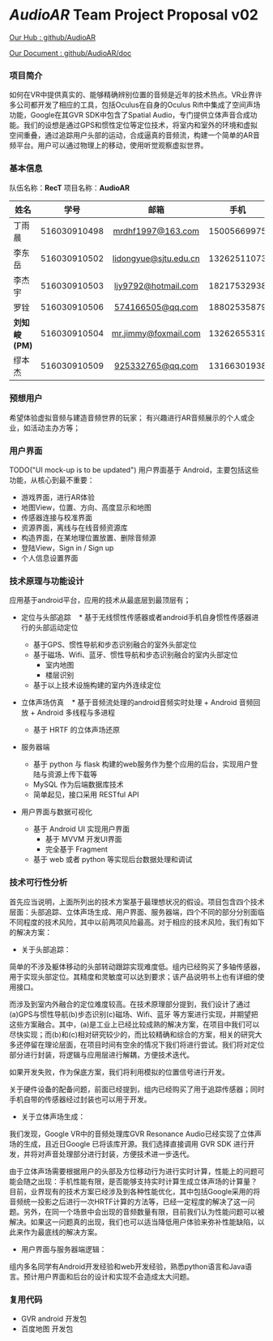 # *AudioAR* Team Project Proposal v02


[Our Hub : github/AudioAR](https://github.com/AudioAR)

[Our Document : github/AudioAR/doc](https://github.com/AudioAR/doc/)


### 项目简介

如何在VR中提供真实的、能够精确辨别位置的音频是近年的技术热点。VR业界许多公司都开发了相应的工具，包括Oculus在自身的Oculus Rift中集成了空间声场功能，Google在其GVR SDK中包含了Spatial Audio，专门提供立体声音合成功能。我们的设想是通过GPS和惯性定位等定位技术，将室内和室外的环境和虚拟空间重叠，通过追踪用户头部的运动，合成逼真的音频流，构建一个简单的AR音频平台。用户可以通过物理上的移动，使用听觉观察虚拟世界。

### 基本信息

队伍名称：**RecT**
项目名称：**AudioAR**

| 姓名|学号|邮箱|手机|
| -------- | :-----: | :----: | :-----: |
|丁雨晨|516030910498|mrdhf1997@163.com|15005669975|
|李东岳|516030910502|lidongyue@sjtu.edu.cn|13262511073|
|李杰宇|516030910503|ljy9792@hotmail.com|18217532938|
|罗铨|516030910506|574166505@qq.com|18802535879|
|__刘知峻(PM)__|516030910504|mr.jimmy@foxmail.com|13262655319|
|缪本杰|516030910509|925332765@qq.com|13166301938|

### 预想用户

希望体验虚拟音频与建造音频世界的玩家；
有兴趣进行AR音频展示的个人或企业，如活动主办方等；

### 用户界面

TODO("UI mock-up is to be updated")
用户界面基于 Android，主要包括这些功能，从核心到最不重要：

- 游戏界面，进行AR体验
- 地图View，位置、方向、高度显示和地图
- 传感器连接与校准界面
- 资源界面，离线与在线音频资源库
- 构造界面，在某地理位置放置、删除音频源
- 登陆View，Sign in / Sign up
- 个人信息设置界面

### 技术原理与功能设计
应用基于android平台，应用的技术从最底层到最顶层有；

- 定位与头部追踪
    * 基于无线惯性传感器或者android手机自身惯性传感器进行的头部运动定位
    * 基于GPS、惯性导航和步态识别融合的室外头部定位
    * 基于磁场、Wifi、蓝牙、惯性导航和步态识别融合的室内头部定位
        + 室内地图
        + 楼层识别
    * 基于以上技术设施构建的室内外连续定位

- 立体声场仿真
    * 基于音频流处理的android音频实时处理
        + Android 音频回放
        + Android 多线程与多进程
    * 基于 HRTF 的立体声场还原

- 服务器端
    * 基于 python 与 flask 构建的web服务作为整个应用的后台，实现用户登陆与资源上传下载等
    * MySQL 作为后端数据库技术
    * 简单起见，接口采用 RESTful API

- 用户界面与数据可视化
    * 基于 Android UI 实现用户界面
        + 基于 MVVM 开发UI界面
        + 完全基于 Fragment
    * 基于 web 或者 python 等实现后台数据处理和调试

### 技术可行性分析

首先应当说明，上面所列出的技术方案基于最理想状况的假设。项目包含四个技术层面：头部追踪、立体声场生成、用户界面、服务器端，四个不同的部分分别面临不同程度的技术风险，其中以前两项风险最高。对于相应的技术风险，我们有如下的解决方案：

- 关于头部追踪：

简单的不涉及躯体移动的头部转动跟踪实现难度低。组内已经购买了多轴传感器，用于实现头部定位。其精度和灵敏度可以达到要求；该产品说明书上也有详细的使用接口。

而涉及到室内外融合的定位难度较高。在技术原理部分提到，我们设计了通过(a)GPS与惯性导航(b)步态识别(c)磁场、Wifi、蓝牙 等方案进行实现，并期望把这些方案融合。其中，(a)是工业上已经比较成熟的解决方案，在项目中我们可以尽快实现；而(b)和(c)相对研究较少的，而比较精确和综合的方案，相关的研究大多还停留在理论层面，在项目时间有空余的情况下我们将进行尝试。我们将对定位部分进行封装，将逻辑与应用层进行解耦，方便技术迭代。

如果开发失败，作为保底方案，我们将利用模拟的位置信号进行开发。

关于硬件设备的配备问题，前面已经提到，组内已经购买了用于追踪传感器；同时手机自带的传感器经过封装也可以用于开发。

- 关于立体声场生成：

我们发现，Google VR中的音频处理库GVR Resonance Audio已经实现了立体声场的生成，且近日Google 已将该库开源。我们选择直接调用 GVR SDK 进行开发，并将对声音处理部分进行封装，方便技术进一步迭代。

由于立体声场需要根据用户的头部及方位移动行为进行实时计算，性能上的问题可能会随之出现：手机性能有限，是否能够支持实时计算生成立体声场的计算量？ 目前，业界现有的技术方案已经涉及到各种性能优化，其中包括Google采用的将音频统一投影之后进行一次HRTF计算的方法等，已经一定程度的解决了这一问题。另外，在同一个场景中会出现的音频数量有限，目前我们认为性能问题可以被解决。如果这一问题真的出现，我们也可以适当降低用户体验来弥补性能缺陷，以此来作为最底线的解决方案。

- 用户界面与服务器端逻辑：

组内多名同学有Android开发经验和web开发经验，熟悉python语言和Java语言。预计用户界面和后台的设计和实现不会造成太大问题。

### 复用代码

- GVR android 开发包
- 百度地图 开发包
